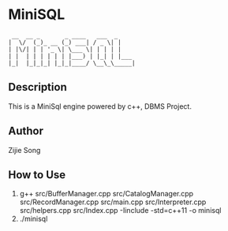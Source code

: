 # MiniSQL

     __  __ _       _ ____   ___  _  
    |  \/  (_)_ __ (_) ___| / _ \| |  
    | |\/| | | '_ \| \___ \| | | | |  
    | |  | | | | | | |___) | |_| | |___  
    |_|  |_|_|_| |_|_|____/ \__\_\_____|  

## Description
This is a MiniSql engine powered by c++, DBMS Project.

## Author
Zijie Song

## How to Use
1. g++ src/BufferManager.cpp src/CatalogManager.cpp src/RecordManager.cpp src/main.cpp src/Interpreter.cpp src/helpers.cpp src/Index.cpp -Iinclude -std=c++11 -o minisql
2. ./minisql
